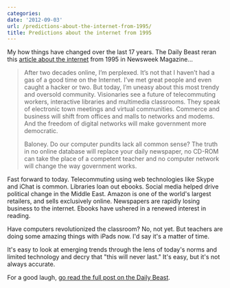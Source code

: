 ```yaml
---
categories:
date: '2012-09-03'
url: /predictions-about-the-internet-from-1995/
title: Predictions about the internet from 1995
---
```


My how things have changed over the last 17 years. The Daily Beast reran this <a href="http://www.thedailybeast.com/newsweek/1995/02/26/the-internet-bah.html">article about the internet</a> from 1995 in Newsweek Magazine...

<blockquote>After two decades online, I’m perplexed. It’s not that I haven’t had a gas of a good time on the Internet. I’ve met great people and even caught a hacker or two. But today, I’m uneasy about this most trendy and oversold community. Visionaries see a future of telecommuting workers, interactive libraries and multimedia classrooms. They speak of electronic town meetings and virtual communities. Commerce and business will shift from offices and malls to networks and modems. And the freedom of digital networks will make government more democratic.

Baloney. Do our computer pundits lack all common sense? The truth in no online database will replace your daily newspaper, no CD-ROM can take the place of a competent teacher and no computer network will change the way government works.</blockquote>

Fast forward to today. Telecommuting using web technologies like Skype and iChat is common. Libraries loan out ebooks. Social media helped drive political change in the Middle East. Amazon is one of the world's largest retailers, and sells exclusively online. Newspapers are rapidly losing business to the internet. Ebooks have ushered in a renewed interest in reading.

Have computers revolutionized the classroom? No, not yet. But teachers are doing some amazing things with iPads now. I'd say it's a matter of time.

It's easy to look at emerging trends through the lens of today's norms and limited technology and decry that "this will never last." It's easy, but it's not always accurate.

For a good laugh, <a href="http://www.thedailybeast.com/newsweek/1995/02/26/the-internet-bah.html">go read the full post on the Daily Beast</a>.